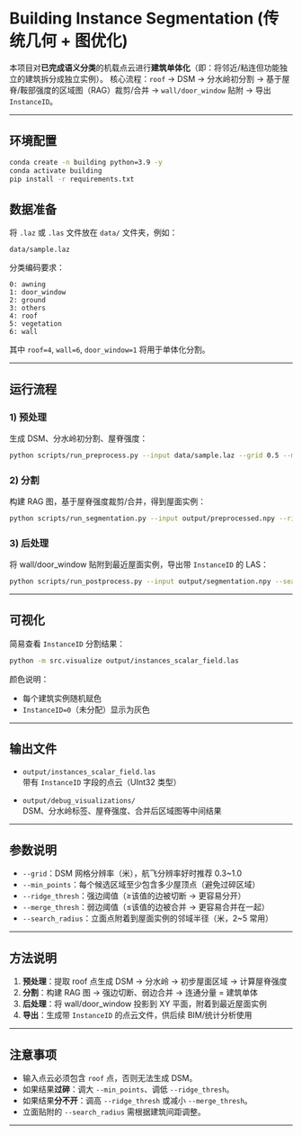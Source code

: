 # Building Instance Segmentation (传统几何 + 图优化)

本项目对**已完成语义分类**的机载点云进行**建筑单体化**（即：将邻近/粘连但功能独立的建筑拆分成独立实例）。
核心流程：`roof` → DSM → 分水岭初分割 → 基于屋脊/鞍部强度的区域图（RAG）裁剪/合并 → `wall/door_window` 贴附 → 导出 `InstanceID`。

---

## 环境配置

```bash
conda create -n building python=3.9 -y
conda activate building
pip install -r requirements.txt
```


## 数据准备

将 `.laz` 或 `.las` 文件放在 `data/` 文件夹，例如：
```
data/sample.laz
```

分类编码要求：
```
0: awning
1: door_window
2: ground
3: others
4: roof
5: vegetation
6: wall
```

其中 `roof=4`, `wall=6`, `door_window=1` 将用于单体化分割。

---

## 运行流程

### 1) 预处理  
生成 DSM、分水岭初分割、屋脊强度：
```bash
python scripts/run_preprocess.py --input data/sample.laz --grid 0.5 --min_points 100
```

### 2) 分割  
构建 RAG 图，基于屋脊强度裁剪/合并，得到屋面实例：
```bash
python scripts/run_segmentation.py --input output/preprocessed.npy --ridge_thresh 0.25 --merge_thresh 0.15
```

### 3) 后处理  
将 wall/door_window 贴附到最近屋面实例，导出带 `InstanceID` 的 LAS：
```bash
python scripts/run_postprocess.py --input output/segmentation.npy --search_radius 3.0
```

---

## 可视化

简易查看 `InstanceID` 分割结果：
```bash
python -m src.visualize output/instances_scalar_field.las
```

颜色说明：  
- 每个建筑实例随机赋色  
- `InstanceID=0`（未分配）显示为灰色  

---

## 输出文件

- `output/instances_scalar_field.las`  
  带有 `InstanceID` 字段的点云（UInt32 类型）

- `output/debug_visualizations/`  
  DSM、分水岭标签、屋脊强度、合并后区域图等中间结果

---

## 参数说明

- `--grid`：DSM 网格分辨率（米），航飞分辨率好时推荐 0.3~1.0
- `--min_points`：每个候选区域至少包含多少屋顶点（避免过碎区域）
- `--ridge_thresh`：强边阈值（≥该值的边被切断 → 更容易分开）
- `--merge_thresh`：弱边阈值（≤该值的边被合并 → 更容易合并在一起）
- `--search_radius`：立面点附着到屋面实例的邻域半径（米，2~5 常用）

---

## 方法说明

1. **预处理**：提取 roof 点生成 DSM → 分水岭 → 初步屋面区域 → 计算屋脊强度  
2. **分割**：构建 RAG 图 → 强边切断、弱边合并 → 连通分量 = 建筑单体  
3. **后处理**：将 wall/door_window 投影到 XY 平面，附着到最近屋面实例  
4. **导出**：生成带 `InstanceID` 的点云文件，供后续 BIM/统计分析使用  

---

## 注意事项

- 输入点云必须包含 `roof` 点，否则无法生成 DSM。  
- 如果结果**过碎**：调大 `--min_points`、调低 `--ridge_thresh`。  
- 如果结果**分不开**：调高 `--ridge_thresh` 或减小 `--merge_thresh`。  
- 立面贴附的 `--search_radius` 需根据建筑间距调整。  

---

